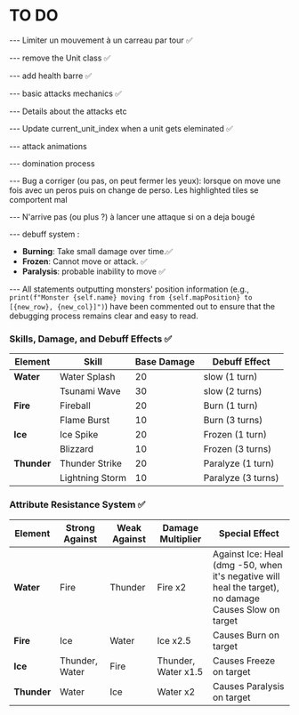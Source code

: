 # TO DO

--- Limiter un mouvement à un carreau par tour  ✅

--- remove the Unit class ✅

--- add health barre ✅

--- basic attacks mechanics ✅

--- Details about the attacks etc

--- Update current_unit_index when a unit gets eleminated ✅

--- attack animations

--- domination process

--- Bug a corriger (ou pas, on peut fermer les yeux): lorsque on move une fois avec un peros puis on change de perso. 
Les highlighted tiles se comportent mal

--- N'arrive pas (ou plus ?) à lancer une attaque si on a deja bougé


--- debuff system :
- **Burning**: Take small damage over time.✅
- **Frozen**: Cannot move or attack.  ✅
- **Paralysis**: probable inability to move ✅

--- All statements outputting monsters' position information (e.g., `print(f"Monster {self.name} moving from {self.mapPosition} to [{new_row}, {new_col}]")`) have been commented out to ensure that the debugging process remains clear and easy to read.


### Skills, Damage, and Debuff Effects  ✅

| **Element** | **Skill**         | **Base Damage** | **Debuff Effect**  |
|-------------|-------------------|-----------------|--------------------|
| **Water**   | Water Splash      | 20              | slow (1 turn)      |
|             | Tsunami Wave      | 30              | slow (2 turns)     |
| **Fire**    | Fireball          | 20              | Burn (1 turn)      |
|             | Flame Burst       | 10              | Burn (3 turns)     |
| **Ice**     | Ice Spike         | 20              | Frozen (1 turn)    |
|             | Blizzard          | 10              | Frozen (3 turns)   |
| **Thunder** | Thunder Strike    | 20              | Paralyze (1 turn)  |
|             | Lightning Storm   | 10              | Paralyze (3 turns) |


### Attribute Resistance System ✅
| **Element** | **Strong Against** | **Weak Against** | **Damage Multiplier** | **Special Effect**                                                                                         |
|-------------|--------------------|------------------|-----------------------|------------------------------------------------------------------------------------------------------------|
| **Water**   | Fire               | Thunder          | Fire x2               | Against Ice: Heal (dmg -50, when it's negative will heal the target), no damage <br/>Causes Slow on target |
| **Fire**    | Ice                | Water            | Ice x2.5              | Causes Burn on target                                                                                      |
| **Ice**     | Thunder, Water     | Fire             | Thunder, Water x1.5   | Causes Freeze on target                                                                                    |
| **Thunder** | Water              | Ice              | Water x2              | Causes Paralysis on target                                                                                 |

